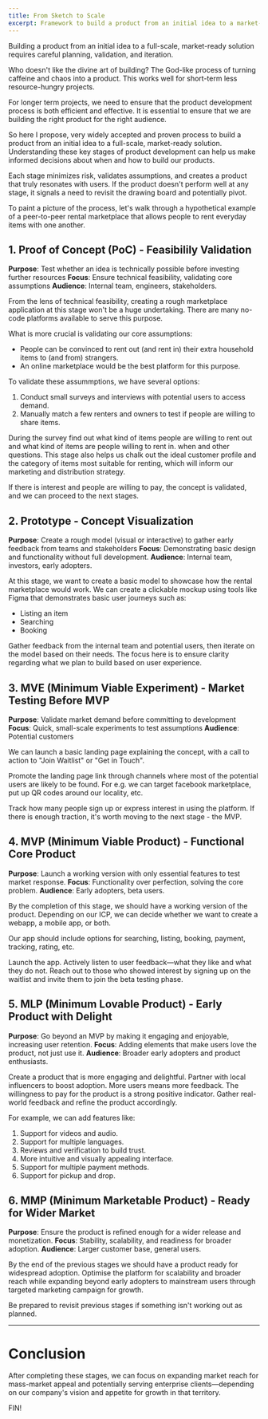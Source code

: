 ```yaml
---
title: From Sketch to Scale
excerpt: Framework to build a product from an initial idea to a market-ready solution. PoC, MVP, MLP, etc.
---
```


Building a product from an initial idea to a full-scale, market-ready solution requires careful planning, validation, and iteration.

Who doesn't like the divine art of building? The God-like process of turning caffeine and chaos into a product.
This works well for short-term less resource-hungry projects. 

For longer term projects, we need to ensure that the product development process is both efficient and effective.
It is essential to ensure that we are building the right product for the right audience.

So here I propose, very widely accepted and proven process to build a product from an initial idea to a full-scale, market-ready solution.
Understanding these key stages of product development can help us make informed decisions about when and how to build our products. 

Each stage minimizes risk, validates assumptions, and creates a product that truly resonates with users.
If the product doesn't perform well at any stage, it signals a need to revisit the drawing board and potentially pivot.

To paint a picture of the process, let's walk through a hypothetical example of a peer-to-peer rental marketplace that allows people to rent everyday items with one another.


## 1. Proof of Concept (PoC) - Feasibilily Validation
**Purpose**: Test whether an idea is technically possible before investing further resources
**Focus**: Ensure technical feasibility, validating core assumptions
**Audience**: Internal team, engineers, stakeholders.


From the lens of technical feasibility, creating a rough marketplace application at this stage won't be a huge undertaking.
There are many no-code platforms available to serve this purpose.

What is more crucial is validating our core assumptions:

- People can be convinced to rent out (and rent in) their extra household items to (and from) strangers.
- An online marketplace would be the best platform for this purpose.

To validate these assummptions, we have several options:
1. Conduct small surveys and interviews with potential users to access demand. 
2. Manually match a few renters and owners to test if people are willing to share items. 

During the survey find out what kind of items people are willing to rent out and what kind of items are people willing to rent in. when and other questions.
This stage also helps us chalk out the ideal customer profile and the category of items most suitable for renting, which will inform our marketing and distribution strategy.

If there is interest and people are willing to pay, the concept is validated, and we can proceed to the next stages.

## 2. Prototype - Concept Visualization
**Purpose**: Create a rough model (visual or interactive) to gather early feedback from teams and stakeholders
**Focus**: Demonstrating basic design and functionality without full development.
**Audience**: Internal team, investors, early adopters.

At this stage, we want to create a basic model to showcase how the rental marketplace would work.
We can create a clickable mockup using tools like Figma that demonstrates basic user journeys such as:
- Listing an item
- Searching
- Booking

Gather feedback from the internal team and potential users, then iterate on the model based on their needs.
The focus here is to ensure clarity regarding what we plan to build based on user experience.

## 3. MVE (Minimum Viable Experiment) - Market Testing Before MVP
**Purpose**: Validate market demand before committing to development
**Focus**: Quick, small-scale experiments to test assumptions
**Audience**: Potential customers

We can launch a basic landing page explaining the concept, with a call to action to "Join Waitlist" or "Get in Touch".

Promote the landing page link through channels where most of the potential users are likely to be found.
For e.g. we can target facebook marketplace, put up QR codes around our locality, etc.

Track how many people sign up or express interest in using the platform. 
If there is enough traction, it's worth moving to the next stage - the MVP.

## 4. MVP (Minimum Viable Product) - Functional Core Product
**Purpose**: Launch a working version with only essential features to test market response.
**Focus**: Functionality over perfection, solving the core problem.
**Audience**: Early adopters, beta users.


By the completion of this stage, we should have a working version of the product. 
Depending on our ICP, we can decide whether we want to create a webapp, a mobile app, or both.

Our app should include options for searching, listing, booking, payment, tracking, rating, etc.

Launch the app.
Actively listen to user feedback—what they like and what they do not.
Reach out to those who showed interest by signing up on the waitlist and invite them to join the beta testing phase.

## 5. MLP (Minimum Lovable Product) - Early Product with Delight
**Purpose**: Go beyond an MVP by making it engaging and enjoyable, increasing user retention.
**Focus**: Adding elements that make users love the product, not just use it.
**Audience**: Broader early adopters and product enthusiasts.

Create a product that is more engaging and delightful.
Partner with local influencers to boost adoption. More users means more feedback.
The willingness to pay for the product is a strong positive indicator.
Gather real-world feedback and refine the product accordingly. 

For example, we can add features like:
1. Support for videos and audio.
2. Support for multiple languages.
3. Reviews and verification to build trust.
4. More intuitive and visually appealing interface.
5. Support for multiple payment methods.
6. Support for pickup and drop. 

## 6. MMP (Minimum Marketable Product) - Ready for Wider Market
**Purpose**: Ensure the product is refined enough for a wider release and monetization.
**Focus**: Stability, scalability, and readiness for broader adoption.
**Audience**: Larger customer base, general users.

By the end of the previous stages we should have a product ready for widespread adoption.
Optimise the platform for scalability and broader reach while expanding beyond early adopters to mainstream users through targeted marketing campaign for growth.

Be prepared to revisit previous stages if something isn't working out as planned.

--- 

# Conclusion

After completing these stages, we can focus on expanding market reach for mass-market appeal and potentially serving enterprise clients—depending on our company's vision and appetite for growth in that territory.

FIN!

